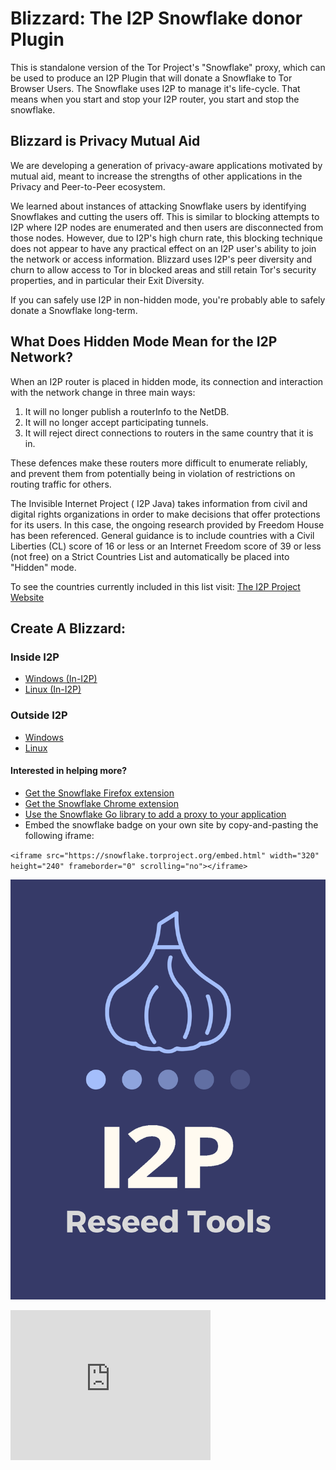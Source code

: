 Blizzard: The I2P Snowflake donor Plugin
========================================

This is standalone version of the Tor Project's "Snowflake" proxy, which can be used to produce an I2P Plugin that will donate a Snowflake to Tor Browser Users. The Snowflake uses I2P to manage it's life-cycle. That means when you start and stop your I2P router, you start and stop the snowflake.

Blizzard is Privacy Mutual Aid
------------------------------

We are developing a generation of privacy-aware applications motivated by mutual aid, meant to increase the strengths of other applications in the Privacy and Peer-to-Peer ecosystem.

We learned about instances of attacking Snowflake users by identifying Snowflakes and cutting the users off. This is similar to blocking attempts to I2P where I2P nodes are enumerated and then users are disconnected from those nodes. However, due to I2P's high churn rate, this blocking technique does not appear to have any practical effect on an I2P user's ability to join the network or access information. Blizzard uses I2P's peer diversity and churn to allow access to Tor in blocked areas and still retain Tor's security properties, and in particular their Exit Diversity.

If you can safely use I2P in non-hidden mode, you're probably able to safely donate a Snowflake long-term.

What Does Hidden Mode Mean for the I2P Network?
-----------------------------------------------

When an I2P router is placed in hidden mode, its connection and interaction with the network change in three main ways:

 1. It will no longer publish a routerInfo to the NetDB.
 2. It will no longer accept participating tunnels.
 3. It will reject direct connections to routers in the same country that it is in.

These defences make these routers more difficult to enumerate reliably, and prevent them from potentially being in violation of restrictions on routing traffic for others.

The Invisible Internet Project ( I2P Java) takes information from civil and digital rights organizations in order to make decisions that offer protections for its users. In this case, the ongoing research provided by Freedom House has been referenced. General guidance is to include countries with a Civil Liberties (CL) score of 16 or less or an Internet Freedom score of 39 or less (not free) on a Strict Countries List and automatically be placed into "Hidden" mode.

To see the countries currently included in this list visit: [The I2P Project Website](https://geti2p.net/en/about/restrictive-countries)

Create A Blizzard:
------------------

### Inside I2P
 
 - [Windows (In-I2P)](http://idk.i2p/blizzard/snowflake-windows.su3)
 - [Linux (In-I2P)](http://idk.i2p/blizzard/snowflake-linux.su3)

### Outside I2P

 - [Windows](https://github.com/eyedeekay/blizzard/releases)
 - [Linux](https://github.com/eyedeekay/blizzard/releases)

#### Interested in helping more?

 - [Get the Snowflake Firefox extension](https://addons.mozilla.org/en-US/firefox/addon/torproject-snowflake/)
 - [Get the Snowflake Chrome extension](https://chrome.google.com/webstore/detail/snowflake/mafpmfcccpbjnhfhjnllmmalhifmlcie)
 - [Use the Snowflake Go library to add a proxy to your application](https://pkg.go.dev/git.torproject.org/pluggable-transports/snowflake.git/v2@v2.0.1/proxy/lib)
 - Embed the snowflake badge on your own site by copy-and-pasting the following iframe:

`<iframe src="https://snowflake.torproject.org/embed.html" width="320" height="240" frameborder="0" scrolling="no"></iframe>`

[![Create a Blizzard](blizzard.png)](https://eyedeekay.github.io/blizzard)

<iframe src="https://snowflake.torproject.org/embed.html" width="320" height="240" frameborder="0" scrolling="no"></iframe>


